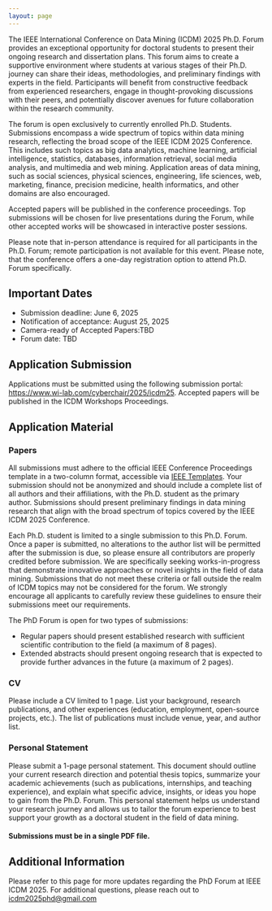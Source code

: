 ```yaml
---
layout: page
---
```




The IEEE International Conference on Data Mining (ICDM) 2025 Ph.D. Forum provides an exceptional opportunity for doctoral students to present their ongoing research and dissertation plans. This forum aims to create a supportive environment where students at various stages of their Ph.D. journey can share their ideas, methodologies, and preliminary findings with experts in the field. Participants will benefit from constructive feedback from experienced researchers, engage in thought-provoking discussions with their peers, and potentially discover avenues for future collaboration within the research community.

The forum is open exclusively to currently enrolled Ph.D. Students. Submissions encompass a wide spectrum of topics within data mining research, reflecting the broad scope of the IEEE ICDM 2025 Conference. This includes such topics as big data analytics, machine learning, artificial intelligence, statistics, databases, information retrieval, social media analysis, and multimedia and web mining. Application areas of data mining, such as social sciences, physical sciences, engineering, life sciences, web, marketing, finance, precision medicine, health informatics, and other domains are also encouraged. 

Accepted papers will be published in the conference proceedings. Top submissions will be chosen for live presentations during the Forum, while other accepted works will be showcased in interactive poster sessions.

Please note that in-person attendance is required for all participants in the Ph.D. Forum; remote participation is not available for this event. Please note, that the conference offers a one-day registration option to attend Ph.D. Forum specifically. 

## Important Dates

- Submission deadline: June 6, 2025
- Notification of acceptance: August 25, 2025
- Camera-ready of Accepted Papers:TBD
- Forum date: TBD

## Application Submission

Applications must be submitted using the following submission portal: https://www.wi-lab.com/cyberchair/2025/icdm25.
Accepted papers will be published in the ICDM Workshops Proceedings.
    
## Application Material

### Papers

All submissions must adhere to the official IEEE Conference Proceedings template in a two-column format, accessible via [IEEE Templates](https://www.ieee.org/conferences/publishing/templates.html). Your submission should not be anonymized and should include a complete list of all authors and their affiliations, with the Ph.D. student as the primary author. Submissions should present preliminary findings in data mining research that align with the broad spectrum of topics covered by the IEEE ICDM 2025 Conference.
    
Each Ph.D. student is limited to a single submission to this Ph.D. Forum. Once a paper is submitted, no alterations to the author list will be permitted after the submission is due, so please ensure all contributors are properly credited before submission. We are specifically seeking works-in-progress that demonstrate innovative approaches or novel insights in the field of data mining. Submissions that do not meet these criteria or fall outside the realm of ICDM topics may not be considered for the forum. We strongly encourage all applicants to carefully review these guidelines to ensure their submissions meet our requirements.

The PhD Forum is open for two types of submissions:

- Regular papers should present established research with sufficient scientific contribution to the field (a maximum of 8 pages).
- Extended abstracts should present ongoing research that is expected to provide further advances in the future (a maximum of 2 pages).
    
### CV
        
Please include a CV limited to 1 page. List your background, research publications, and other experiences (education, employment, open-source projects, etc.). The list of publications must include venue, year, and author list.

### Personal Statement

Please submit a 1-page personal statement. This document should outline your current research direction and potential thesis topics, summarize your academic achievements (such as publications, internships, and teaching experience), and explain what specific advice, insights, or ideas you hope to gain from the Ph.D. Forum. This personal statement helps us understand your research journey and allows us to tailor the forum experience to best support your growth as a doctoral student in the field of data mining.  

#### Submissions must be in a single PDF file.

## Additional Information

Please refer to this page for more updates regarding the PhD Forum at IEEE ICDM 2025. For additional questions, please reach out to icdm2025phd@gmail.com
